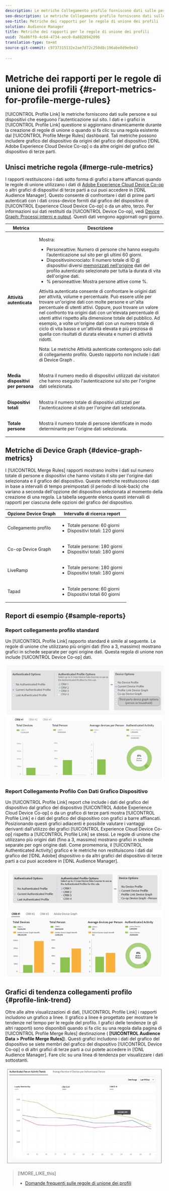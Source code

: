 ```yaml
---
description: Le metriche Collegamento profilo forniscono dati sulle persone e sui dispositivi che eseguono l'autenticazione sul sito. I dati e i grafici in Collegamento profilo si aggiornano dinamicamente durante la creazione di regole di unione o quando si fa clic su una regola esistente dal dashboard Regole di unione profilo. Queste metriche possono includere grafico del dispositivo da Adobe Experience Cloud Device Co-op o da altre origini di grafico del dispositivo di terze parti.
seo-description: Le metriche Collegamento profilo forniscono dati sulle persone e sui dispositivi che eseguono l'autenticazione sul sito. I dati e i grafici in Collegamento profilo si aggiornano dinamicamente durante la creazione di regole di unione o quando si fa clic su una regola esistente dal dashboard Regole di unione profilo. Queste metriche possono includere grafico del dispositivo da Adobe Experience Cloud Device Co-op o da altre origini di grafico del dispositivo di terze parti.
seo-title: Metriche dei rapporti per le regole di unione dei profili
solution: Audience Manager
title: Metriche dei rapporti per le regole di unione dei profili
uuid: 76a86ff0-4c64-4734-aec0-0a8828942096
translation-type: tm+mt
source-git-commit: c9737315132e2ae7d72c250d8c196abe8d9e0e43

---
```



#  Metriche dei rapporti per le regole di unione dei profili {#report-metrics-for-profile-merge-rules}

[!UICONTROL Profile Link] le metriche forniscono dati sulle persone e sui dispositivi che eseguono l'autenticazione sul sito. I dati e i grafici in [!UICONTROL Profile Link] questione si aggiornano dinamicamente durante la creazione di regole di unione o quando si fa clic su una regola esistente dal [!UICONTROL Profile Merge Rules] dashboard. Tali metriche possono includere grafico del dispositivo da origini del grafico del dispositivo [!DNL Adobe Experience Cloud Device Co-op] o da altre origini del grafico del dispositivo di terze parti.

## Unisci metriche regola {#merge-rule-metrics}

I rapporti restituiscono i dati sotto forma di grafici a barre affiancati quando le regole di unione utilizzano i dati di [Adobe Experience Cloud Device Co-op](https://marketing.adobe.com/resources/help/en_US/mcdc/) o altri grafici di dispositivi di terze parti a cui puoi accedere in [!DNL Audience Manager]. Questo consente di confrontare i dati di prime parti autenticati con i dati cross-device forniti dal grafico del dispositivo di [!UICONTROL Experience Cloud Device Co-op] o da un altro, terzo. Per informazioni sui dati restituiti da [!UICONTROL Device Co-op], vedi [Device Graph: Processi interni e output](https://marketing.adobe.com/resources/help/en_US/mcdc/mcdc-processes.html). Questi dati vengono aggiornati ogni giorno.

<table id="table_A7FB2F9804F84AC8A6DD05C0E6EE7555"> 
 <thead> 
  <tr> 
   <th colname="col1" class="entry"> Metrica </th> 
   <th colname="col2" class="entry"> Descrizione </th> 
  </tr> 
 </thead>
 <tbody> 
  <tr> 
   <td colname="col1"> <p> <b><span class="wintitle"> Attività autenticata</span></b> </p> </td> 
   <td colname="col2"> <p>Mostra: </p> 
    <ul id="ul_7F7373919A4A49028EF4BF7B28D9F8E9"> 
     <li id="li_FE2F93C496D64ED8928B3E522C9585EA"> <span class="wintitle"> Persone</span>attive: Numero di persone che hanno eseguito l’autenticazione sul sito per gli ultimi 60 giorni. </li> 
     <li id="li_60CFD26EE68B442683C0ED5FED1A79C8"> <span class="wintitle"> Dispositivo</span>incrociato: Il numero totale di ID <a href="../../features/profile-merge-rules/merge-rules-start.md#create-data-source"> di</a> dispositivi diversi <a href="../../features/manage-datasources.md#create-data-source"> memorizzati nell'origine</a> dati del profilo <a href="../../features/profile-merge-rules/merge-rule-definitions.md"></a> autenticato selezionato per tutta la durata di vita dell'origine dati. </li> 
     <li id="li_F2F07B6A326C4A18B79A0CF2C47D9677"> <span class="wintitle"> % persone</span>attive: Mostra <span class="wintitle"> persone</span> attive come %. </li> 
    </ul> <p> <span class="wintitle"> Attività</span> autenticata consente di confrontare le origini dati per attività, volume e percentuale. Può essere utile per trovare un'origine dati con molte persone e un'alta percentuale di utenti attivi. Oppure, puoi trovare un valore nel confronto tra origini dati con un'elevata percentuale di utenti attivi rispetto alla dimensione totale del pubblico. Ad esempio, a volte un'origine dati con un numero totale di ciclo di vita basso e un'attività elevata è più preziosa di quella con risultati di durata elevata e numeri di attività ridotti. </p> <p> <p>Nota: Le metriche <span class="wintitle"> Attività</span> autenticate contengono solo dati di collegamento <span class="wintitle"></span> profilo. Questo rapporto non include i dati di <span class="wintitle"> Device Graph</span> . </p> </p> </td> 
  </tr> 
  <tr> 
   <td colname="col1"> <p> <b><span class="wintitle"> Media dispositivi per persona</span></b> </p> </td> 
   <td colname="col2"> <p> Mostra il numero medio di dispositivi utilizzati dai visitatori che hanno eseguito l'autenticazione sul sito per l'origine dati selezionata. </p> </td> 
  </tr> 
  <tr> 
   <td colname="col1"> <p> <b><span class="wintitle"> Dispositivi totali</span></b> </p> </td> 
   <td colname="col2"> <p>Mostra il numero totale di dispositivi utilizzati per l'autenticazione al sito per l'origine dati selezionata. </p> </td> 
  </tr> 
  <tr> 
   <td colname="col1"> <p> <b><span class="wintitle"> Totale persone</span></b> </p> </td> 
   <td colname="col2"> <p>Mostra il numero totale di persone identificate in modo determinante per l'origine dati selezionata. </p> </td> 
  </tr> 
 </tbody> 
</table>

## Metriche di Device Graph {#device-graph-metrics}

I [!UICONTROL Merge Rules] rapporti mostrano inoltre i dati sul numero totale di persone e dispositivi che hanno visitato il sito per l'origine dati selezionata e il grafico del dispositivo. Queste metriche restituiscono i dati in base a intervalli di tempo preimpostati (il periodo di look-back) che variano a seconda dell'opzione del dispositivo selezionata al momento della creazione di una regola. La tabella seguente elenca questi intervalli di rapporti per ciascuna delle opzioni del grafico del dispositivo.

<table id="table_038983EBC71F4A55BBCA99212AC5DEE6"> 
 <thead> 
  <tr> 
   <th colname="col1" class="entry"> Opzione Device Graph </th> 
   <th colname="col2" class="entry"> Intervallo di ricerca report </th> 
  </tr>
 </thead>
 <tbody> 
  <tr> 
   <td colname="col1"> <p><span class="wintitle"> Collegamento profilo</span> </p> </td> 
   <td colname="col2"> <p> 
     <ul id="ul_B2FF2341573840549FFB96579F537082"> 
      <li id="li_B37323C2F2434F41B407500AC5C15447">Totale persone: 60 giorni </li> 
      <li id="li_08D911224A60418BBB3CFB4E70CE73D4">Dispositivi totali: 120 giorni </li> 
     </ul> </p> </td> 
  </tr> 
  <tr> 
   <td colname="col1"> <p><span class="wintitle"> Co-op Device Graph</span> </p> </td> 
   <td colname="col2"> <p> 
     <ul id="ul_64AD1DD89DF64703B70B973A463BA020"> 
      <li id="li_D7D3A3871F434CBFA71BE8929EB41648">Totale persone: 180 giorni </li> 
      <li id="li_125D387986B2463EB310203CE5857EDA">Dispositivi totali: 180 giorni </li> 
     </ul> </p> </td> 
  </tr> 
  <tr> 
   <td colname="col1"> <p><span class="wintitle"> LiveRamp</span> </p> </td> 
   <td colname="col2"> <p> 
     <ul id="ul_2772F3AD7E1440789B635794ECDE8DFB"> 
      <li id="li_1432363829D64615B1D349A3722D6268">Totale persone: 180 giorni </li> 
      <li id="li_D5C0E3CE92524B54BBD36C73A326292B">Dispositivi totali: 180 giorni </li> 
     </ul> </p> </td> 
  </tr> 
  <tr> 
   <td colname="col1"> <p><span class="wintitle"> Tapad</span> </p> </td> 
   <td colname="col2"> <p> 
     <ul id="ul_274529DB58E6442E95C6AD89BECB1362"> 
      <li id="li_67102211A72A4E47AACFE5E369793C17">Totale persone: 60 giorni </li> 
      <li id="li_3E8F3DA6A7B5487895A626674DA363A5">Dispositivi totali 60 giorni </li> 
     </ul> </p> </td> 
  </tr> 
 </tbody> 
</table>

## Report di esempio {#sample-reports}

### Report collegamento profilo standard

Un [!UICONTROL Profile Link] rapporto standard è simile al seguente. Le regole di unione che utilizzano più origini dati (fino a 3, massimo) mostrano grafici in schede separate per ogni origine dati. Questa regola di unione non include [!UICONTROL Device Co-op] dati.

![](assets/coop-metrics1.png)

### Report Collegamento Profilo Con Dati Grafico Dispositivo

Un [!UICONTROL Profile Link] report che include i dati del grafico del dispositivo dal grafico del dispositivo [!UICONTROL Adobe Experience Cloud Device Co-op] o da un grafico di terze parti mostra [!UICONTROL Profile Link] e i dati del grafico del dispositivo con grafici a barre affiancati. Posizionando questi grafici adiacenti è possibile valutare i vantaggi derivanti dall’utilizzo dei grafici [!UICONTROL Experience Cloud Device Co-op] rispetto a [!UICONTROL Profile Link] se stessi. Le regole di unione che utilizzano più origini dati (fino a 3, massimo) mostrano grafici in schede separate per ogni origine dati. Come promemoria, il [!UICONTROL Authenticated Activity] grafico e le metriche non restituiscono i dati dal grafico del [!DNL Adobe] dispositivo o da altri grafici del dispositivo di terze parti a cui puoi accedere in [!DNL Audience Manager].

![](assets/coop-metrics2.png)

## Grafici di tendenza collegamenti profilo {#profile-link-trend}

Oltre alle altre visualizzazioni di dati, [!UICONTROL Profile Link] i rapporti includono un grafico a linee. Il grafico a linee è progettato per mostrare le tendenze nel tempo per le regole del profilo. I grafici delle tendenze (e gli altri rapporti) sono disponibili quando si fa clic su una regola dalla pagina di [!UICONTROL Profile Merge Rules] destinazione ( **[!UICONTROL Audience Data > Profile Merge Rules]**). Questi grafici includono i dati del grafico del dispositivo se siete membri del grafico del dispositivo [!UICONTROL Device Co-op] o di altri grafici di terze parti a cui potete accedere in [!DNL Audience Manager]. Fare clic su una linea di tendenza per visualizzare i dati sottostanti.

![](assets/authenticated_trends.png)

>[!MORE_LIKE_this]
>
>* [Domande frequenti sulle regole di unione dei profili](../../faq/faq-profile-merge.md)

